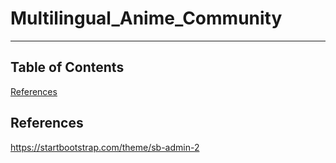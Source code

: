 # Multilingual_Anime_Community
---

## Table of Contents
[References](#references)

## References
https://startbootstrap.com/theme/sb-admin-2
